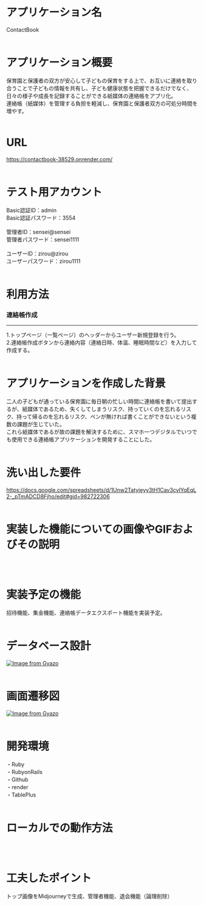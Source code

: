 # アプリケーション名
ContactBook
<br />
<br />

# アプリケーション概要
保育園と保護者の双方が安心して子どもの保育をする上で、お互いに連絡を取り合うことで子どもの情報を共有し、子ども健康状態を把握できるだけでなく、日々の様子や成長を記録することができる紙媒体の連絡帳をアプリ化。<br />
連絡帳（紙媒体）を管理する負担を軽減し、保育園と保護者双方の可処分時間を増やす。
<br />
<br />

# URL
https://contactbook-38529.onrender.com/
<br />
<br />

# テスト用アカウント
Basic認証ID：admin<br />
Basic認証パスワード：3554
<br />
<br />
管理者ID：sensei@sensei<br />
管理者パスワード：sensei1111
<br />
<br />
ユーザーID：zirou@zirou<br />
ユーザーパスワード：zirou1111
<br />
<br />

# 利用方法
### 連絡帳作成
----------------------------------------------------
1.トップページ（一覧ページ）のヘッダーからユーザー新規登録を行う。<br />
2.連絡帳作成ボタンから連絡内容（連絡日時、体温、睡眠時間など）を入力して作成する。
<br />
<br />

# アプリケーションを作成した背景
二人の子どもが通っている保育園に毎日朝の忙しい時間に連絡帳を書いて提出するが、紙媒体であるため、失くしてしまうリスク、持っていくのを忘れるリスク、持って帰るのを忘れるリスク、ペンが無ければ書くことができないという複数の課題が生じていた。<br />
これら紙媒体であるが故の課題を解決するために、スマホ一つデジタルでいつでも使用できる連絡帳アプリケーションを開発することにした。
<br />
<br />

# 洗い出した要件
https://docs.google.com/spreadsheets/d/1Unw2Tatyjeyy3tH1Cav3cyIYqEqL2-_pTmADCD8Fjho/edit#gid=982722306
<br />
<br />

# 実装した機能についての画像やGIFおよびその説明
<br />
<br />

# 実装予定の機能
招待機能、集金機能、連絡帳データエクスポート機能を実装予定。
<br />
<br />

# データベース設計
[![Image from Gyazo](https://i.gyazo.com/7e28cf3ec15fa3fee9d099f4b70c7411.png)](https://gyazo.com/7e28cf3ec15fa3fee9d099f4b70c7411)
<br />
<br />

# 画面遷移図
[![Image from Gyazo](https://i.gyazo.com/5b18eb8c71e3668f8b4c0aaaed1890a3.png)](https://gyazo.com/5b18eb8c71e3668f8b4c0aaaed1890a3)
<br />
<br />

# 開発環境
・Ruby<br />
・RubyonRails<br />
・Github<br />
・render<br />
・TablePlus
<br />
<br />

# ローカルでの動作方法
<br />
<br />

# 工夫したポイント
トップ画像をMidjourneyで生成、管理者機能、退会機能（論理削除）